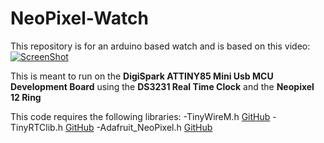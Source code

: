 # NeoPixel-Watch
This repository is for an arduino based watch and is based on this video:
[![ScreenShot](https://raw.githubusercontent.com/powerpoint45/NeoPixel-Watch/master/video.png)](http://notyetuploaded)

This is meant to run on the **DigiSpark ATTINY85 Mini Usb MCU Development Board** using the **DS3231 Real Time Clock** and the **Neopixel 12 Ring**

This code requires the following libraries:
-TinyWireM.h [GitHub](https://github.com/adafruit/TinyWireM)
-TinyRTClib.h [GitHub](https://github.com/adafruit/TinyRTCLib)
-Adafruit_NeoPixel.h [GitHub](https://github.com/adafruit/Adafruit_NeoPixel)


